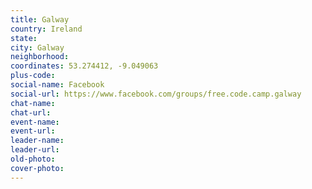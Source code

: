 ```yaml
---
title: Galway
country: Ireland
state: 
city: Galway
neighborhood: 
coordinates: 53.274412, -9.049063
plus-code:
social-name: Facebook
social-url: https://www.facebook.com/groups/free.code.camp.galway
chat-name:
chat-url:
event-name:
event-url:
leader-name:
leader-url:
old-photo: 
cover-photo:
---
```

